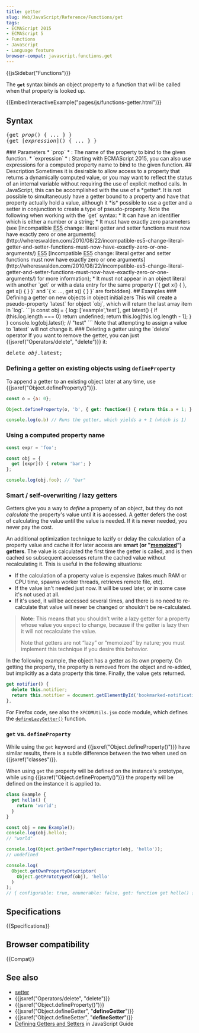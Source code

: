 ```yaml
---
title: getter
slug: Web/JavaScript/Reference/Functions/get
tags:
- ECMAScript 2015
- ECMAScript 5
- Functions
- JavaScript
- Language feature
browser-compat: javascript.functions.get
---
```

{{jsSidebar("Functions")}}

The **`get`** syntax binds an object property to a function that will be called
when that property is looked up.

{{EmbedInteractiveExample("pages/js/functions-getter.html")}}

## Syntax

<pre class="brush: js">
{get <var>prop</var>() { ... } }
{get [<var>expression</var>]() { ... } }</pre
>


### Parameters

*   `prop`
    *   : 
        The name of the property to bind to the given function.
*   `expression`
    *   : 
        Starting with ECMAScript 2015, you can also use expressions for a computed property
        name to bind to the given function.

## Description

Sometimes it is desirable to allow access to a property that returns a dynamically
computed value, or you may want to reflect the status of an internal variable without
requiring the use of explicit method calls. In JavaScript, this can be accomplished with
the use of a *getter*.

It is not possible to simultaneously have a getter bound to a property and have that
property actually hold a value, although it *is* possible to use a getter and a
setter in conjunction to create a type of pseudo-property.

Note the following when working with the `get` syntax:

*   It can have an identifier which is either a number or a string;
*   It must have exactly zero parameters (see [Incompatible <abbr title="ECMAScript 5th edition">ES5</abbr>

    change: literal getter and setter functions must now have exactly zero or one
    arguments](http://whereswalden.com/2010/08/22/incompatible-es5-change-literal-getter-and-setter-functions-must-now-have-exactly-zero-or-one-arguments/)

    <abbr title="ECMAScript 5th edition">ES5</abbr>


    [Incompatible <abbr title="ECMAScript 5th edition">ES5</abbr>

    change: literal getter and setter functions must now have exactly zero or one
    arguments](http://whereswalden.com/2010/08/22/incompatible-es5-change-literal-getter-and-setter-functions-must-now-have-exactly-zero-or-one-arguments/) for more information);
*   It must not appear in an object literal with another `get` or with a data
    entry for the same property (`{ get x() { }, get x() { } }` and
    `{ x: ..., get x() { } }` are forbidden).

## Examples

### Defining a getter on new objects in object initializers

This will create a pseudo-property `latest` for object `obj`,
which will return the last array item in `log`.



```js
const obj = {
  log: ['example','test'],
  get latest() {
    if (this.log.length === 0) return undefined;
    return this.log[this.log.length - 1];
  }
}
console.log(obj.latest); // "test"
```

Note that attempting to assign a value to `latest` will not change it.

### Deleting a getter using the `delete` operator

If you want to remove the getter, you can just {{jsxref("Operators/delete", "delete")}}
it:

<pre class="brush: js">
delete <var>obj</var>.latest;
</pre>

### Defining a getter on existing objects using `defineProperty`

To append a getter to an existing object later at any time, use
{{jsxref("Object.defineProperty()")}}.

```js
const o = {a: 0};

Object.defineProperty(o, 'b', { get: function() { return this.a + 1; } });

console.log(o.b) // Runs the getter, which yields a + 1 (which is 1)
```

### Using a computed property name

```js
const expr = 'foo';

const obj = {
  get [expr]() { return 'bar'; }
};

console.log(obj.foo); // "bar"
```

### Smart / self-overwriting / lazy getters

Getters give you a way to _define_ a property of an object, but they do not
_calculate_ the property's value until it is accessed. A getter defers the cost
of calculating the value until the value is needed. If it is never needed, you
never pay the cost.

An additional optimization technique to lazify or delay the calculation of a
property value and cache it for later access are **smart (or
"[memoized](https://en.wikipedia.org/wiki/Memoization)") getters**. The value is
calculated the first time the getter is called, and is then cached so subsequent
accesses return the cached value without recalculating it. This is useful in the
following situations:

- If the calculation of a property value is expensive (takes much RAM or CPU
  time, spawns worker threads, retrieves remote file, etc).
- If the value isn't needed just now. It will be used later, or in some case
  it's not used at all.
- If it's used, it will be accessed several times, and there is no need to
  re-calculate that value will never be changed or shouldn't be re-calculated.

> **Note:** This means that you shouldn’t write a lazy getter for a property
> whose value you expect to change, because if the getter is lazy then it will
> not recalculate the value.
>
> Note that getters are not “lazy” or “memoized” by nature; you must implement
> this technique if you desire this behavior.

In the following example, the object has a getter as its own property. On
getting the property, the property is removed from the object and re-added, but
implicitly as a data property this time. Finally, the value gets returned.

```js
get notifier() {
  delete this.notifier;
  return this.notifier = document.getElementById('bookmarked-notification-anchor');
},
```

For Firefox code, see also the `XPCOMUtils.jsm` code module, which defines the
[`defineLazyGetter()`](</en-US/docs/Mozilla/JavaScript_code_modules/XPCOMUtils.jsm#defineLazyGetter()>)
function.

### `get` vs. `defineProperty`

While using the `get` keyword and
{{jsxref("Object.defineProperty()")}} have similar results, there is
a subtle difference between the two when used on {{jsxref("classes")}}.

When using `get` the property will be defined on the instance's prototype, while
using {{jsxref("Object.defineProperty()")}} the property will be
defined on the instance it is applied to.

```js
class Example {
  get hello() {
    return 'world';
  }
}

const obj = new Example();
console.log(obj.hello);
// "world"

console.log(Object.getOwnPropertyDescriptor(obj, 'hello'));
// undefined

console.log(
  Object.getOwnPropertyDescriptor(
    Object.getPrototypeOf(obj), 'hello'
  )
);
// { configurable: true, enumerable: false, get: function get hello() { return 'world'; }, set: undefined }
```

## Specifications

{{Specifications}}

## Browser compatibility

{{Compat}}

## See also

- [setter](/en-US/docs/Web/JavaScript/Reference/Functions/set)
- {{jsxref("Operators/delete", "delete")}}
- {{jsxref("Object.defineProperty()")}}
- {{jsxref("Object.defineGetter", "__defineGetter__")}}
- {{jsxref("Object.defineSetter", "__defineSetter__")}}
- [Defining Getters and Setters](/en-US/docs/Web/JavaScript/Guide/Working_with_Objects#Defining_getters_and_setters)
  in JavaScript Guide

